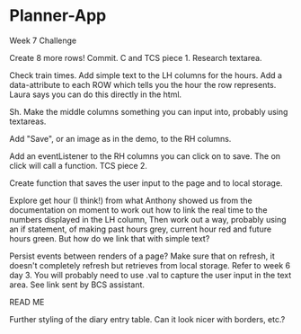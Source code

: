 # Planner-App
Week 7 Challenge

Create 8 more rows!
Commit.
C and TCS piece 1.
Research textarea.

Check train times.
Add simple text to the LH columns for the hours.
Add a data-attribute to each ROW which tells you the hour the row represents. Laura says you can do this directly in the html.

Sh.
Make the middle columns something you can input into, probably using textareas.

Add "Save", or an image as in the demo, to the RH columns.

Add an eventListener to the RH columns you can click on to save. The on click will call a function.
TCS piece 2.

Create function that saves the user input to the page and to local storage.

Explore get hour (I think!) from what Anthony showed us from the documentation on moment to work out how to link the real time to the numbers displayed in the LH column,
Then work out a way, probably using an if statement, of making past hours grey, current hour red and future hours green.
But how do we link that with simple text?

Persist events between renders of a page? Make sure that on refresh, it doesn't completely refresh but retrieves from local storage. Refer to week 6 day 3. You will probably need to use .val to capture the user input in the text area. See link sent by BCS assistant.

READ ME

Further styling of the diary entry table. Can it look nicer with borders, etc.?